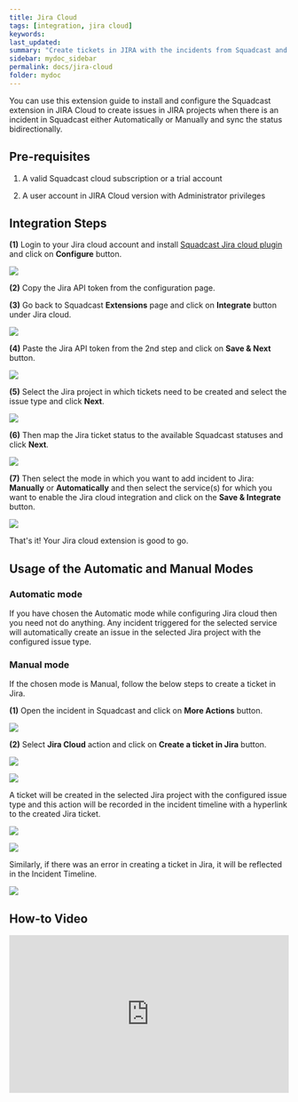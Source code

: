 ```yaml
---
title: Jira Cloud
tags: [integration, jira cloud]
keywords: 
last_updated: 
summary: "Create tickets in JIRA with the incidents from Squadcast and sync status bidirectionally"
sidebar: mydoc_sidebar
permalink: docs/jira-cloud
folder: mydoc
---
```


You can use this extension guide to install and configure the Squadcast extension in JIRA Cloud to create issues in JIRA projects when there is an incident in Squadcast either Automatically or Manually and sync the status bidirectionally.

## Pre-requisites

1. A valid Squadcast cloud subscription or a trial account

2. A user account in JIRA Cloud version with Administrator privileges

## Integration Steps

**(1)** Login to your Jira cloud account and install <a href="https://marketplace.atlassian.com/apps/1221041/squadcast-for-jira-cloud?hosting=cloud&tab=overview">Squadcast Jira cloud plugin</a> and click on **Configure** button.

![](images/jira_cloud_squadcast_1.png)

**(2)** Copy the Jira API token from the configuration page.

**(3)** Go back to Squadcast **Extensions** page and click on **Integrate** button under Jira cloud.

![](images/jira_cloud_squadcast_2.png)

**(4)** Paste the Jira API token from the 2nd step and click on **Save & Next** button.

![](images/jira_cloud_squadcast_3.png)

**(5)** Select the Jira project in which tickets need to be created and select the issue type and click **Next**.

![](images/jira_cloud_squadcast_4.png)

**(6)** Then map the Jira ticket status to the available Squadcast statuses and click **Next**.

![](images/jira_cloud_squadcast_5.png)

**(7)** Then select the mode in which you want to add incident to Jira: **Manually** or **Automatically** and then select the service(s) for which you want to enable the Jira cloud integration and click on the **Save & Integrate** button.

![](images/jira_cloud_squadcast_6.png)

That's it! Your Jira cloud extension is good to go. 

## Usage of the Automatic and Manual Modes

### Automatic mode

If you have chosen the Automatic mode while configuring Jira cloud then you need not do anything. Any incident triggered for the selected service will automatically create an issue in the selected Jira project with the configured issue type.

### Manual mode

If the chosen mode is Manual, follow the below steps to create a ticket in Jira.

**(1)** Open the incident in Squadcast and click on **More Actions** button.

![](images/jira_cloud_squadcast_7.png)

**(2)** Select **Jira Cloud** action and click on **Create a ticket in Jira** button.

![](images/jira_cloud_squadcast_8.png)

![](images/jira_cloud_squadcast_9.png)

A ticket will be created in the selected Jira project with the configured issue type and this action will be recorded in the incident timeline with a hyperlink to the created Jira ticket.

![](images/jira_cloud_squadcast_10.png)

![](images/jira_cloud_squadcast_11.png)

Similarly, if there was an error in creating a ticket in Jira, it will be reflected in the Incident Timeline. 

![](images/jira_cloud_squadcast_12.png)

## How-to Video

<div class="wistia_responsive_padding" style="padding:56.25% 0 0 0;position:relative;"><div class="wistia_responsive_wrapper" style="height:100%;left:0;position:absolute;top:0;width:100%;"><iframe src="https://fast.wistia.net/embed/iframe/ldkmvj4z9e?videoFoam=true" title="JIRA Cloud Video" allow="autoplay; fullscreen" allowtransparency="true" frameborder="0" scrolling="no" class="wistia_embed" name="wistia_embed" allowfullscreen msallowfullscreen width="100%" height="100%"></iframe></div></div>
<script src="https://fast.wistia.net/assets/external/E-v1.js" async></script>